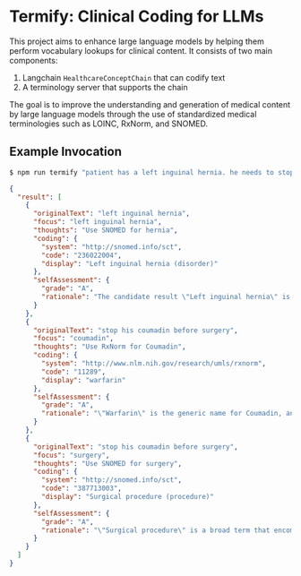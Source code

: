 # Termify: Clinical Coding for LLMs

This project aims to enhance large language models by helping them perform vocabulary lookups for clinical content. It consists of two main components:

1. Langchain `HealthcareConceptChain` that can codify text
2. A terminology server that supports the chain

The goal is to improve the understanding and generation of medical content by large language models through the use of standardized medical terminologies such as LOINC, RxNorm, and SNOMED.

## Example Invocation


```sh
$ npm run termify "patient has a left inguinal hernia. he needs to stop his coumadin before surgery"
```

```json
{
  "result": [
    {
      "originalText": "left inguinal hernia",
      "focus": "left inguinal hernia",
      "thoughts": "Use SNOMED for hernia",
      "coding": {
        "system": "http://snomed.info/sct",
        "code": "236022004",
        "display": "Left inguinal hernia (disorder)"
      },
      "selfAssessment": {
        "grade": "A",
        "rationale": "The candidate result \"Left inguinal hernia\" is a perfect match for the user's query \"left inguinal hernia\". The code \"236022004\" is specific to the left side and accurately describes the condition."
      }
    },
    {
      "originalText": "stop his coumadin before surgery",
      "focus": "coumadin",
      "thoughts": "Use RxNorm for Coumadin",
      "coding": {
        "system": "http://www.nlm.nih.gov/research/umls/rxnorm",
        "code": "11289",
        "display": "warfarin"
      },
      "selfAssessment": {
        "grade": "A",
        "rationale": "\"Warfarin\" is the generic name for Coumadin, and is the most commonly used term in clinical settings."
      }
    },
    {
      "originalText": "stop his coumadin before surgery",
      "focus": "surgery",
      "thoughts": "Use SNOMED for surgery",
      "coding": {
        "system": "http://snomed.info/sct",
        "code": "387713003",
        "display": "Surgical procedure (procedure)"
      },
      "selfAssessment": {
        "grade": "A",
        "rationale": "\"Surgical procedure\" is a broad term that encompasses a wide range of surgical interventions, including those that may require the patient to stop taking anticoagulants like coumadin. This code accurately captures the concept of surgery and is the most appropriate choice from the list of candidates."
      }
    }
  ]
}
```

